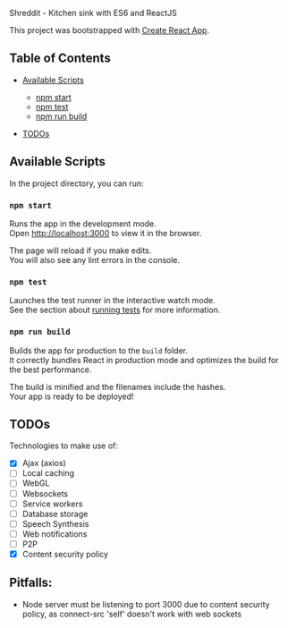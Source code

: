 Shreddit - Kitchen sink with ES6 and ReactJS

This project was bootstrapped with [Create React App](https://github.com/facebookincubator/create-react-app).


## Table of Contents

- [Available Scripts](#available-scripts)
  - [npm start](#npm-start)
  - [npm test](#npm-test)
  - [npm run build](#npm-run-build)

- [TODOs](#TODOs)


## Available Scripts

In the project directory, you can run:

### `npm start`

Runs the app in the development mode.<br>
Open [http://localhost:3000](http://localhost:3000) to view it in the browser.

The page will reload if you make edits.<br>
You will also see any lint errors in the console.

### `npm test`

Launches the test runner in the interactive watch mode.  
See the section about [running tests](#running-tests) for more information.

### `npm run build`

Builds the app for production to the `build` folder.<br>
It correctly bundles React in production mode and optimizes the build for the best performance.

The build is minified and the filenames include the hashes.<br>
Your app is ready to be deployed!


## TODOs

Technologies to make use of:

- [x] Ajax (axios)
- [ ] Local caching
- [ ] WebGL
- [ ] Websockets
- [ ] Service workers
- [ ] Database storage
- [ ] Speech Synthesis
- [ ] Web notifications
- [ ] P2P
- [x] Content security policy

## Pitfalls:

* Node server must be listening to port 3000 due to content security policy, as connect-src 'self' doesn't work with web sockets
